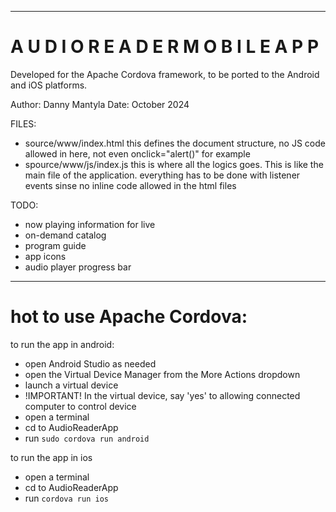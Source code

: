
_______________________________________________
 A U D I O   R E A D E R   M O B I L E   A P P 
===============================================

Developed for the Apache Cordova framework, to be ported
to the Android and iOS platforms. 

Author: Danny Mantyla
Date: October 2024 

FILES:
 - source/www/index.html
 	this defines the document structure, no JS code allowed in here, not even onclick="alert()" for example
 - spource/www/js/index.js
 	this is where all the logics goes. This is like the main file of the application.
 	everything has to be done with listener events sinse no inline code allowed in the html files

TODO: 
 - now playing information for live
 - on-demand catalog
 - program guide
 - app icons
 - audio player progress bar

___________________________
hot to use Apache Cordova:
===========================

to run the app in android: 
 - open Android Studio as needed
 - open the Virtual Device Manager from the More Actions dropdown
 - launch a virtual device
 - !IMPORTANT! In the virtual device, say 'yes' to allowing connected computer to control device
 - open a terminal
 - cd to AudioReaderApp
 - run `sudo cordova run android` 

to run the app in ios
 - open a terminal
 - cd to AudioReaderApp
 - run `cordova run ios`

